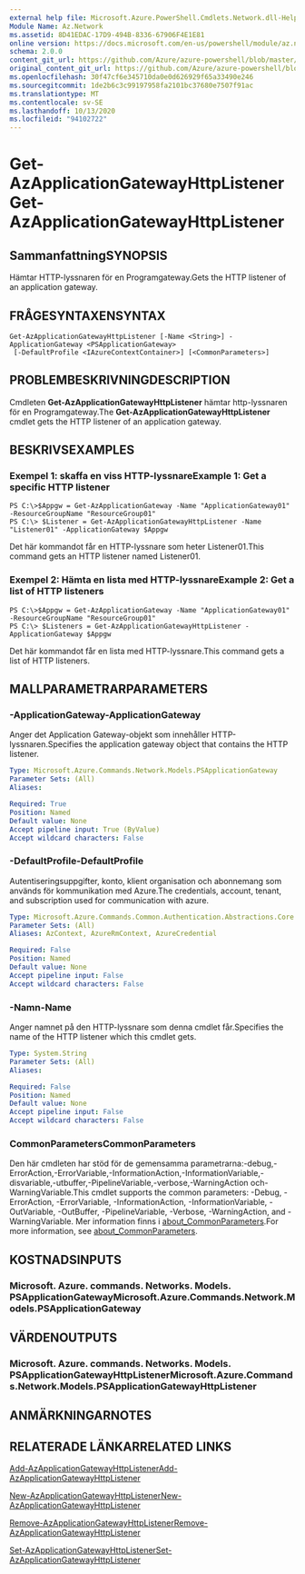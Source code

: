 ```yaml
---
external help file: Microsoft.Azure.PowerShell.Cmdlets.Network.dll-Help.xml
Module Name: Az.Network
ms.assetid: 8D41EDAC-17D9-494B-8336-67906F4E1E81
online version: https://docs.microsoft.com/en-us/powershell/module/az.network/get-azapplicationgatewayhttplistener
schema: 2.0.0
content_git_url: https://github.com/Azure/azure-powershell/blob/master/src/Network/Network/help/Get-AzApplicationGatewayHttpListener.md
original_content_git_url: https://github.com/Azure/azure-powershell/blob/master/src/Network/Network/help/Get-AzApplicationGatewayHttpListener.md
ms.openlocfilehash: 30f47cf6e345710da0e0d626929f65a33490e246
ms.sourcegitcommit: 1de2b6c3c99197958fa2101bc37680e7507f91ac
ms.translationtype: MT
ms.contentlocale: sv-SE
ms.lasthandoff: 10/13/2020
ms.locfileid: "94102722"
---
```

# <span data-ttu-id="fbcd7-101">Get-AzApplicationGatewayHttpListener</span><span class="sxs-lookup"><span data-stu-id="fbcd7-101">Get-AzApplicationGatewayHttpListener</span></span>

## <span data-ttu-id="fbcd7-102">Sammanfattning</span><span class="sxs-lookup"><span data-stu-id="fbcd7-102">SYNOPSIS</span></span>
<span data-ttu-id="fbcd7-103">Hämtar HTTP-lyssnaren för en Programgateway.</span><span class="sxs-lookup"><span data-stu-id="fbcd7-103">Gets the HTTP listener of an application gateway.</span></span>

## <span data-ttu-id="fbcd7-104">FRÅGESYNTAXEN</span><span class="sxs-lookup"><span data-stu-id="fbcd7-104">SYNTAX</span></span>

```
Get-AzApplicationGatewayHttpListener [-Name <String>] -ApplicationGateway <PSApplicationGateway>
 [-DefaultProfile <IAzureContextContainer>] [<CommonParameters>]
```

## <span data-ttu-id="fbcd7-105">PROBLEMBESKRIVNING</span><span class="sxs-lookup"><span data-stu-id="fbcd7-105">DESCRIPTION</span></span>
<span data-ttu-id="fbcd7-106">Cmdleten **Get-AzApplicationGatewayHttpListener** hämtar http-lyssnaren för en Programgateway.</span><span class="sxs-lookup"><span data-stu-id="fbcd7-106">The **Get-AzApplicationGatewayHttpListener** cmdlet gets the HTTP listener of an application gateway.</span></span>

## <span data-ttu-id="fbcd7-107">BESKRIVS</span><span class="sxs-lookup"><span data-stu-id="fbcd7-107">EXAMPLES</span></span>

### <span data-ttu-id="fbcd7-108">Exempel 1: skaffa en viss HTTP-lyssnare</span><span class="sxs-lookup"><span data-stu-id="fbcd7-108">Example 1: Get a specific HTTP listener</span></span>
```
PS C:\>$Appgw = Get-AzApplicationGateway -Name "ApplicationGateway01" -ResourceGroupName "ResourceGroup01"
PS C:\> $Listener = Get-AzApplicationGatewayHttpListener -Name "Listener01" -ApplicationGateway $Appgw
```

<span data-ttu-id="fbcd7-109">Det här kommandot får en HTTP-lyssnare som heter Listener01.</span><span class="sxs-lookup"><span data-stu-id="fbcd7-109">This command gets an HTTP listener named Listener01.</span></span>

### <span data-ttu-id="fbcd7-110">Exempel 2: Hämta en lista med HTTP-lyssnare</span><span class="sxs-lookup"><span data-stu-id="fbcd7-110">Example 2: Get a list of HTTP listeners</span></span>
```
PS C:\>$Appgw = Get-AzApplicationGateway -Name "ApplicationGateway01" -ResourceGroupName "ResourceGroup01"
PS C:\> $Listeners = Get-AzApplicationGatewayHttpListener -ApplicationGateway $Appgw
```

<span data-ttu-id="fbcd7-111">Det här kommandot får en lista med HTTP-lyssnare.</span><span class="sxs-lookup"><span data-stu-id="fbcd7-111">This command gets a list of HTTP listeners.</span></span>

## <span data-ttu-id="fbcd7-112">MALLPARAMETRAR</span><span class="sxs-lookup"><span data-stu-id="fbcd7-112">PARAMETERS</span></span>

### <span data-ttu-id="fbcd7-113">-ApplicationGateway</span><span class="sxs-lookup"><span data-stu-id="fbcd7-113">-ApplicationGateway</span></span>
<span data-ttu-id="fbcd7-114">Anger det Application Gateway-objekt som innehåller HTTP-lyssnaren.</span><span class="sxs-lookup"><span data-stu-id="fbcd7-114">Specifies the application gateway object that contains the HTTP listener.</span></span>

```yaml
Type: Microsoft.Azure.Commands.Network.Models.PSApplicationGateway
Parameter Sets: (All)
Aliases:

Required: True
Position: Named
Default value: None
Accept pipeline input: True (ByValue)
Accept wildcard characters: False
```

### <span data-ttu-id="fbcd7-115">-DefaultProfile</span><span class="sxs-lookup"><span data-stu-id="fbcd7-115">-DefaultProfile</span></span>
<span data-ttu-id="fbcd7-116">Autentiseringsuppgifter, konto, klient organisation och abonnemang som används för kommunikation med Azure.</span><span class="sxs-lookup"><span data-stu-id="fbcd7-116">The credentials, account, tenant, and subscription used for communication with azure.</span></span>

```yaml
Type: Microsoft.Azure.Commands.Common.Authentication.Abstractions.Core.IAzureContextContainer
Parameter Sets: (All)
Aliases: AzContext, AzureRmContext, AzureCredential

Required: False
Position: Named
Default value: None
Accept pipeline input: False
Accept wildcard characters: False
```

### <span data-ttu-id="fbcd7-117">-Namn</span><span class="sxs-lookup"><span data-stu-id="fbcd7-117">-Name</span></span>
<span data-ttu-id="fbcd7-118">Anger namnet på den HTTP-lyssnare som denna cmdlet får.</span><span class="sxs-lookup"><span data-stu-id="fbcd7-118">Specifies the name of the HTTP listener which this cmdlet gets.</span></span>

```yaml
Type: System.String
Parameter Sets: (All)
Aliases:

Required: False
Position: Named
Default value: None
Accept pipeline input: False
Accept wildcard characters: False
```

### <span data-ttu-id="fbcd7-119">CommonParameters</span><span class="sxs-lookup"><span data-stu-id="fbcd7-119">CommonParameters</span></span>
<span data-ttu-id="fbcd7-120">Den här cmdleten har stöd för de gemensamma parametrarna:-debug,-ErrorAction,-ErrorVariable,-InformationAction,-InformationVariable,-disvariable,-utbuffer,-PipelineVariable,-verbose,-WarningAction och-WarningVariable.</span><span class="sxs-lookup"><span data-stu-id="fbcd7-120">This cmdlet supports the common parameters: -Debug, -ErrorAction, -ErrorVariable, -InformationAction, -InformationVariable, -OutVariable, -OutBuffer, -PipelineVariable, -Verbose, -WarningAction, and -WarningVariable.</span></span> <span data-ttu-id="fbcd7-121">Mer information finns i [about_CommonParameters](http://go.microsoft.com/fwlink/?LinkID=113216).</span><span class="sxs-lookup"><span data-stu-id="fbcd7-121">For more information, see [about_CommonParameters](http://go.microsoft.com/fwlink/?LinkID=113216).</span></span>

## <span data-ttu-id="fbcd7-122">KOSTNADS</span><span class="sxs-lookup"><span data-stu-id="fbcd7-122">INPUTS</span></span>

### <span data-ttu-id="fbcd7-123">Microsoft. Azure. commands. Networks. Models. PSApplicationGateway</span><span class="sxs-lookup"><span data-stu-id="fbcd7-123">Microsoft.Azure.Commands.Network.Models.PSApplicationGateway</span></span>

## <span data-ttu-id="fbcd7-124">VÄRDEN</span><span class="sxs-lookup"><span data-stu-id="fbcd7-124">OUTPUTS</span></span>

### <span data-ttu-id="fbcd7-125">Microsoft. Azure. commands. Networks. Models. PSApplicationGatewayHttpListener</span><span class="sxs-lookup"><span data-stu-id="fbcd7-125">Microsoft.Azure.Commands.Network.Models.PSApplicationGatewayHttpListener</span></span>

## <span data-ttu-id="fbcd7-126">ANMÄRKNINGAR</span><span class="sxs-lookup"><span data-stu-id="fbcd7-126">NOTES</span></span>

## <span data-ttu-id="fbcd7-127">RELATERADE LÄNKAR</span><span class="sxs-lookup"><span data-stu-id="fbcd7-127">RELATED LINKS</span></span>

[<span data-ttu-id="fbcd7-128">Add-AzApplicationGatewayHttpListener</span><span class="sxs-lookup"><span data-stu-id="fbcd7-128">Add-AzApplicationGatewayHttpListener</span></span>](./Add-AzApplicationGatewayHttpListener.md)

[<span data-ttu-id="fbcd7-129">New-AzApplicationGatewayHttpListener</span><span class="sxs-lookup"><span data-stu-id="fbcd7-129">New-AzApplicationGatewayHttpListener</span></span>](./New-AzApplicationGatewayHttpListener.md)

[<span data-ttu-id="fbcd7-130">Remove-AzApplicationGatewayHttpListener</span><span class="sxs-lookup"><span data-stu-id="fbcd7-130">Remove-AzApplicationGatewayHttpListener</span></span>](./Remove-AzApplicationGatewayHttpListener.md)

[<span data-ttu-id="fbcd7-131">Set-AzApplicationGatewayHttpListener</span><span class="sxs-lookup"><span data-stu-id="fbcd7-131">Set-AzApplicationGatewayHttpListener</span></span>](./Set-AzApplicationGatewayHttpListener.md)


